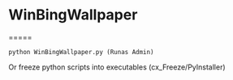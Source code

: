 # WinBingWallpaper
=====

```
python WinBingWallpaper.py (Runas Admin)
```

Or freeze python scripts into executables (cx_Freeze/PyInstaller)
